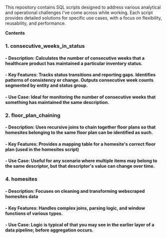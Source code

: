 
This repository contains SQL scripts designed to address various analytical and operational challenges I've come across while working. Each script provides detailed solutions for specific use cases, with a focus on flexibility, reusability, and performance.

**Contents**
### 1. consecutive_weeks_in_status
   #### - Description: Calculates the number of consecutive weeks that a healthcare product has maintained a particular inventory status.
   #### - Key Features: Tracks status transitions and reporting gaps. Identifies patterns of consistency or change. Outputs consecutive week counts segmented by entity and status group.
   #### - Use Case: Ideal for monitoring the number of consecutive weeks that something has maintained the same description.
### 2. floor_plan_chaining
   #### - Description: Uses recursive joins to chain together floor plans so that homesites belonging to the same floor plan can be identified as such.
   #### - Key Features: Provides a mapping table for a homesite's correct floor plan (used in the homesites script)
   #### - Use Case: Useful for any scenario where multiple items may belong to the same descriptor, but that descriptor's value can change over time.
### 4. homesites
   #### - Description: Focuses on cleaning and transforming webscraped homesites data
   #### - Key Features: Handles complex joins, parsing logic, and window functions of various types.
   #### - Use Case: Logic is typical of that you may see in the earlier layer of a data pipeline; before aggregation occurs.
